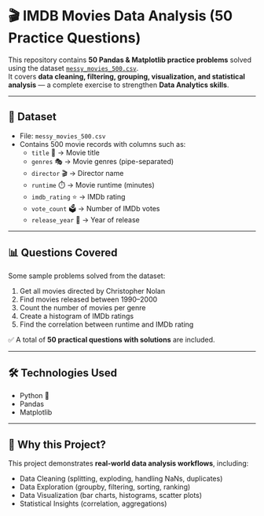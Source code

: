 # 🎬 IMDB Movies Data Analysis (50 Practice Questions)

This repository contains **50 Pandas & Matplotlib practice problems** solved using the dataset [`messy_movies_500.csv`](./messy_movies_500.csv).  
It covers **data cleaning, filtering, grouping, visualization, and statistical analysis** — a complete exercise to strengthen **Data Analytics skills**.  

---

## 📌 Dataset
- File: `messy_movies_500.csv`  
- Contains 500 movie records with columns such as:  
  - `title` 🎥 → Movie title  
  - `genres` 🎭 → Movie genres (pipe-separated)  
  - `director` 🎬 → Director name  
  - `runtime` ⏱️ → Movie runtime (minutes)  
  - `imdb_rating` ⭐ → IMDb rating  
  - `vote_count` 🗳️ → Number of IMDb votes  
  - `release_year` 📅 → Year of release  

---

## 📊 Questions Covered
Some sample problems solved from the dataset:
1. Get all movies directed by Christopher Nolan  
2. Find movies released between 1990–2000  
3. Count the number of movies per genre  
4. Create a histogram of IMDb ratings  
5. Find the correlation between runtime and IMDb rating  

✅ A total of **50 practical questions with solutions** are included.  

---

## 🛠️ Technologies Used
- Python 🐍  
- Pandas  
- Matplotlib  

---

## 🚀 Why this Project?
This project demonstrates **real-world data analysis workflows**, including:
- Data Cleaning (splitting, exploding, handling NaNs, duplicates)  
- Data Exploration (groupby, filtering, sorting, ranking)  
- Data Visualization (bar charts, histograms, scatter plots)  
- Statistical Insights (correlation, aggregations)  
